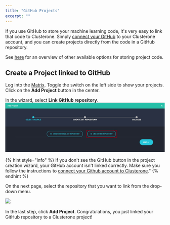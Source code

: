 ```yaml
---
title: "GitHub Projects"
excerpt: ""
---
```

If you use GitHub to store your machine learning code, it's very easy to link that code to Clusterone. Simply [connect your GitHub](doc:github-account) to your Clusterone account, and you can create projects directly from the code in a GitHub repository.

See [here](doc:code-on-clusterone) for an overview of other available options for storing project code.

## Create a Project linked to GitHub

Log into the [Matrix](https://clusterone.com/matrix). Toggle the switch on the left side to show your projects. Click on the **Add Project** button in the center.

In the wizard, select **Link GitHub repository**.
![](/.gitbook/assets/4e7c4ce-Add_Project_Step_1_GitHub.JPG)

{% hint style="info" %}
If you don't see the GitHub button in the project creation wizard, your GitHub account isn't linked correctly. Make sure you follow the instructions to [connect your Github account to Clusterone](doc:github-account)."
{% endhint %}

On the next page, select the repository that you want to link from the drop-down menu.

![](https://files.readme.io/00f1625-GitHub-select-repository.png)

In the last step, click **Add Project**. Congratulations, you just linked your GitHub repository to a Clusterone project!